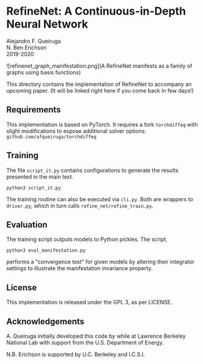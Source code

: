 # RefineNet: A Continuous-in-Depth Neural Network
Alejandro F. Queiruga  
N. Ben Erichson  
2019-2020

![refinenet_graph_manifestation.png](A RefineNet manifests as a family of graphs using basis functions)

This directory contains the implementation of RefineNet to accompany an upcoming paper. (It will be linked right here if you come back in few days!)

## Requirements

This implementation is based on PyTorch. It requires a fork `torchdiffeq` with slight modifications to expose additional solver options: `github.com/afqueiruga/torchdiffeq`

## Training

The file `script_it.py` contains configurations to generate the results presented in the main text.
```
python3 script_it.py
```
The training routine can also be executed via `cli.py`. Both are wrappers to `driver.py`, which in turn calls `refine_net/refine_train.py`.

## Evaluation

The training script outputs models to Python pickles. The script,
```
python3 eval_manifestation.py
```
performs a "convergence test" for given models by altering their integrator settings to illustrate the manifestation invariance property.

## License

This implementation is released under the GPL 3, as per LICENSE.

## Acknowledgements

A. Queiruga initially developed this code by while at Lawrence Berkeley National Lab with support from the U.S. Department of Energy.

N.B. Erichson is supported by U.C. Berkeley and I.C.S.I.
